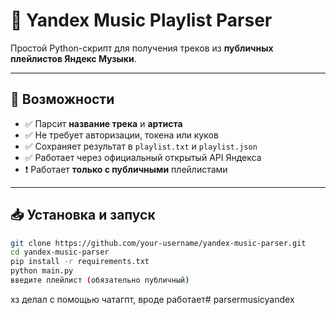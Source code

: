 # 🎵 Yandex Music Playlist Parser

Простой Python-скрипт для получения треков из **публичных плейлистов Яндекс Музыки**.

---

## 📌 Возможности

- ✅ Парсит **название трека** и **артиста**
- ✅ Не требует авторизации, токена или куков
- ✅ Сохраняет результат в `playlist.txt` и `playlist.json`
- ✅ Работает через официальный открытый API Яндекса
- ❗ Работает **только с публичными** плейлистами

---

## 📥 Установка и запуск
```bash
git clone https://github.com/your-username/yandex-music-parser.git
cd yandex-music-parser
pip install -r requirements.txt
python main.py
введите плейлист (обязательно публичный)
```
хз делал с помощью чатагпт, вроде работает#   p a r s e r m u s i c y a n d e x  
 